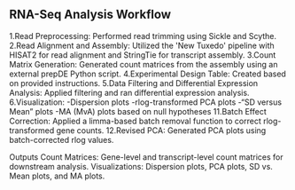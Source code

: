 RNA-Seq Analysis Workflow
----
1.Read Preprocessing: Performed read trimming using Sickle and Scythe.
2.Read Alignment and Assembly: Utilized the 'New Tuxedo' pipeline with HISAT2 for read alignment and StringTie for transcript assembly.
3.Count Matrix Generation: Generated count matrices from the assembly using an external prepDE Python script.
4.Experimental Design Table: Created based on provided instructions.
5.Data Filtering and Differential Expression Analysis: Applied filtering and ran differential expression analysis.
6.Visualization:
-Dispersion plots
-rlog-transformed PCA plots
-“SD versus Mean” plots
-MA (MvA) plots based on null hypotheses
11.Batch Effect Correction: Applied a limma-based batch removal function to correct rlog-transformed gene counts.
12.Revised PCA: Generated PCA plots using batch-corrected rlog values.

Outputs
Count Matrices: Gene-level and transcript-level count matrices for downstream analysis.
Visualizations: Dispersion plots, PCA plots, SD vs. Mean plots, and MA plots.
